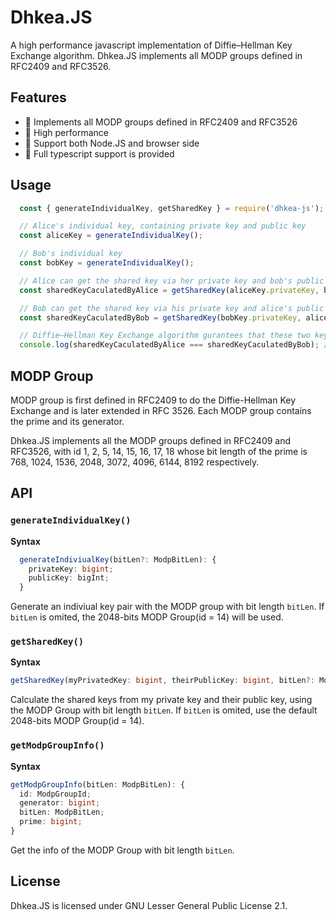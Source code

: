 # Dhkea.JS

A high performance javascript implementation of Diffie–Hellman Key Exchange algorithm. Dhkea.JS implements all MODP groups defined in RFC2409 and RFC3526.

## Features
- :rabbit: Implements all MODP groups defined in RFC2409 and RFC3526
- :rabbit: High performance
- :rabbit: Support both Node.JS and browser side
- :rabbit: Full typescript support is provided

## Usage

```javascript
  const { generateIndividualKey, getSharedKey } = require('dhkea-js');

  // Alice's individual key, containing private key and public key
  const aliceKey = generateIndividualKey(); 

  // Bob's individual key
  const bobKey = generateIndividualKey();

  // Alice can get the shared key via her private key and bob's public key
  const sharedKeyCaculatedByAlice = getSharedKey(aliceKey.privateKey, bobKey.publicKey);

  // Bob can get the shared key via his private key and alice's public key
  const sharedKeyCaculatedByBob = getSharedKey(bobKey.privateKey, aliceKey.publicKey);

  // Diffie–Hellman Key Exchange algorithm gurantees that these two keys are the same
  console.log(sharedKeyCaculatedByAlice === sharedKeyCaculatedByBob); // true

```

## MODP Group
MODP group is first defined in RFC2409 to do the Diffie-Hellman Key Exchange and is later extended in RFC 3526. Each MODP group contains the prime and its generator. 

Dhkea.JS implements all the MODP groups defined in RFC2409 and RFC3526, with id 1, 2, 5, 14, 15, 16, 17, 18 whose bit length of the prime is 768, 1024, 1536, 2048, 3072, 4096, 6144, 8192 respectively.
## API

### `generateIndividualKey()`

**Syntax**
```typescript
  generateIndiviualKey(bitLen?: ModpBitLen): {
    privateKey: bigint;
    publicKey: bigInt;
  }
```

Generate an indiviual key pair with the MODP group with bit length `bitLen`. If `bitLen` is omited, the 2048-bits MODP Group(id = 14) will be used. 
### `getSharedKey()`

**Syntax**
```typescript
getSharedKey(myPrivatedKey: bigint, theirPublicKey: bigint, bitLen?: ModpBitLen): bigint
```
Calculate the shared keys from my private key and their public key, using the MODP Group with bit length `bitLen`. If `bitLen` is omited, use the default 2048-bits MODP Group(id = 14).

### `getModpGroupInfo()`
**Syntax**
```typescript
getModpGroupInfo(bitLen: ModpBitLen): {
  id: ModpGroupId;
  generator: bigint;
  bitLen: ModpBitLen;
  prime: bigint;
}
```

Get the info of the MODP Group with bit length `bitLen`. 
## License

Dhkea.JS is licensed under GNU Lesser General Public License 2.1.
